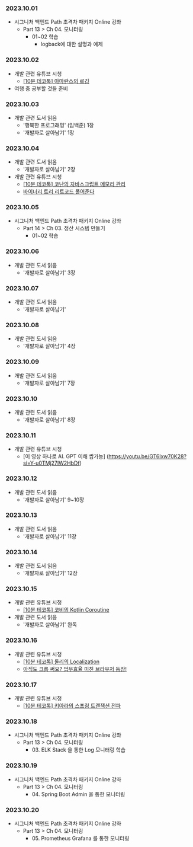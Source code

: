### 2023.10.01
- 시그니처 백엔드 Path 초격차 패키지 Online 강좌
  - Part 13 > Ch 04. 모니터링
    - 01~02 학습
      - logback에 대한 설명과 예제

### 2023.10.02
- 개발 관련 유튜브 시청
    - [[10분 테코톡] 아마란스의 로깅](https://youtu.be/X_iE36En9F4?si=kmVHGppEpC70wfra)
- 여행 중 공부할 것들 준비

### 2023.10.03
- 개발 관련 도서 읽음
  - '행복한 프로그래밍' (임백준) 1장
  - '개발자로 살아남기' 1장

### 2023.10.04
- 개발 관련 도서 읽음
  - '개발자로 살아남기' 2장
- 개발 관련 유튜브 시청
  - [[10분 테코톡] 코난의 자바스크립트 메모리 관리](https://youtu.be/1BoJZqxFYfQ?si=apIdSdTdJ-qJ0nsi)
  - [바이너리 트리 리트코드 풀어준다](https://youtu.be/OaCtvpXY5vU?si=3Cf_XvOoyCZaCibN)

### 2023.10.05
- 시그니처 백엔드 Path 초격차 패키지 Online 강좌
  - Part 14 > Ch 03. 정산 시스템 만들기
    - 01~02 학습

### 2023.10.06
- 개발 관련 도서 읽음
  - '개발자로 살아남기' 3장

### 2023.10.07
- 개발 관련 도서 읽음
  - '개발자로 살아남기'

### 2023.10.08
- 개발 관련 도서 읽음
  - '개발자로 살아남기' 4장

### 2023.10.09
- 개발 관련 도서 읽음
  - '개발자로 살아남기' 7장

### 2023.10.10
- 개발 관련 도서 읽음
  - '개발자로 살아남기' 8장

### 2023.10.11
- 개발 관련 유튜브 시청
  - [이 영상 하나로 AI. GPT 이해 쌉가능] (https://youtu.be/GT6lxw70K28?si=Y-u0TMj27IW2HbDf)

### 2023.10.12
- 개발 관련 도서 읽음
  - '개발자로 살아남기' 9~10장

### 2023.10.13
- 개발 관련 도서 읽음
  - '개발자로 살아남기' 11장

### 2023.10.14
- 개발 관련 도서 읽음
  - '개발자로 살아남기' 12장

### 2023.10.15
- 개발 관련 유튜브 시청
  - [[10분 테코톡] 코비의 Kotlin Coroutine](https://youtu.be/PaGOJ3887Js?si=g-o_xfUCkcTKM0LK)
- 개발 관련 도서 읽음
  - '개발자로 살아남기' 완독

### 2023.10.16
- 개발 관련 유튜브 시청
  - [[10분 테코톡] 둘리의 Localization](https://youtu.be/pXb1viEtEsE?si=uqUwRfNzinDpCHRH)
  - [아직도 크롬 써요? 업무효율 미친 브라우저 등장!](https://youtu.be/TffkMbgsE2E?si=_xb7j3krMlaqiR_o)

### 2023.10.17
- 개발 관련 유튜브 시청
  - [[10분 테코톡] 키아라의 스프링 트랜잭션 전파](https://youtu.be/b0s9RzKyHN0?si=UjClU_4pY0qWEvtO)

### 2023.10.18
- 시그니처 백엔드 Path 초격차 패키지 Online 강좌
  - Part 13 > Ch 04. 모니터링
    - 03\. ELK Stack 을 통한 Log 모니터링 학습

### 2023.10.19
- 시그니처 백엔드 Path 초격차 패키지 Online 강좌
  - Part 13 > Ch 04. 모니터링
    - 04\. Spring Boot Admin 을 통한 모니터링

### 2023.10.20
- 시그니처 백엔드 Path 초격차 패키지 Online 강좌
  - Part 13 > Ch 04. 모니터링
    - 05\. Prometheus Grafana 를 통한 모니터링
